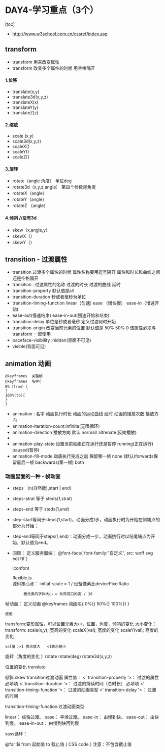 # DAY4-学习重点（3个）
[toc]

- http://www.w3school.com.cn/cssref/index.asp
## transform
- transform  用来改变属性
- transform  改变多个属性的时候 用空格隔开
#### 1.位移												
- translate(x,y)
- translate3d(x,y,z)
- translateX(x)
- translateY(y)
- translateZ(z)
#### 2.缩放
- scale (x,y)
- scale3d(x,y,z)
- scaleX()
- scaleY()
- scaleZ()
#### 3.旋转 
- rotate（angle 角度）  单位deg
- rotate3d（x,y,z,angle） 第四个参数是角度
- rotateX（angle）
- rotateY（angle）
- rotateZ （angle）
#### 4.倾斜 //没有3d
- skew（x,angle,y）
- skewX（）
- skewY（）

## transition - 过渡属性
- transition 过渡多个属性的时候 属性名称要用逗号隔开  属性和时长和曲线之间还是空格隔开
- transition : 过渡属性的名称 过渡的时长 过渡的曲线 延时
- transition-property  默认值是all
- transition-duration  秒或者毫秒为单位
- transition-timing-function   	linear（匀速) 	ease （慢快慢）	ease-in（慢速开始) 	
- ease-out(慢速结束)	ease-in-out(慢速开始和结束)
- transition-delay  	单位是秒或者毫秒	定义过渡何时开始
- transition-origin 	改变当前元素的位置  	默认值是 50%  50%  0   该属性必须与transform 一起使用
- baceface-visibility :hidden(背面不可见)
- visible(背面可见)



## animation 动画
```
@keyframes	关键帧
@keyframes  名字{
0%（from）{
}
100%(to){
}
}
```
- animation : 名字	动画执行时长		动画的运动曲线 	 延时   动画的播放次数	播放方向
- animation-iteration-count:infinite(无限循环)
- animation-direction 播放方向   默认 normal/ altrenate(反向播放)
- 
- animation-play-state 设置当前动画正在运行还是暂停 running(正在运行)  paused(暂停)
- animation-fill-mode 动画执行完成之后 保留哪一帧  none (默认)forwards保留最后一帧 					   backwards(第一帧) 		both


###  动画里面的一种 - 帧动画
- steps （n(自然数),start | end）
- steps-strat 等于 steds(1,strat)
- steps-end 等于 steds(1,end)
- step-start等同于steps(1,start)，动画分成1步，动画执行时为开始左侧端点的部分为开始；

- step-end等同于steps(1,end)：动画分成一步，动画执行时以结尾端点为开始，默认值为end。
- 回顾：
    定义服务器端：
        @font-face{
            font-family:"自定义",
            src: woff svg eot ttf
        }

    
    iconfont


    flexible.js   
        源码核心点：
            initial-scale = 1 / 设备像素比devicePixelRatio

           根元素的字体大小 = 布局视口的宽 / 10


帧动画：
    定义动画 @keyframes 动画名{
        0%{}
        50%{}
        100%{}
    }

    使用

transform:变形属性，可以设置元素大小，位置，角度，倾斜的变化
大小变化：
    transform:
        scale(x,y);  宽高的变化 
        scaleX(val); 宽度的变化
        scaleY(val); 高度的变化

    val值：>1 表示放大   <1表示缩小


旋转（角度的变化 ）rotate
    rotate(deg) 
    rotate3d(x,y,z)

位置的变化   translate

倾斜   skew
transition过渡动画
    属性值：
    <' transition-property '>： 过渡的属性    必填项
    <' transition-duration '>： 过渡的持续时间（总时长）  必填项
    <' transition-timing-function '>： 过渡的动画类型 
    <' transition-delay '>： 过渡的时间 
    

transition-timing-function:过渡动画类型

linear： 线性过渡。
ease： 平滑过渡。 
ease-in： 由慢到快。 
ease-out： 由快到慢。
ease-in-out： 由慢到快再到慢



sass循环：

@for $i from 起始值  to 截止值   {
    CSS code
}
注意：不包含截止值





    